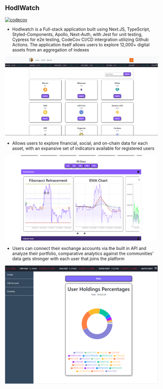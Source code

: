 ## HodlWatch
[![codecov](https://codecov.io/gh/jarodchristiansen/hodlWatch/branch/main/graph/badge.svg?token=GHT2GI9U4T)](https://codecov.io/gh/jarodchristiansen/hodlWatch)

 - Hodlwatch is a Full-stack application built using Next.JS, TypeScript, Styled-Components, Apollo, Next-Auth, with Jest for unit testing, Cypress for e2e testing, CodeCov CI/CD intergration utilizing Github Actions. The application itself allows users to explore 12,000+ digital assets from an aggregation of indexes

![alt text](https://github.com/jarodchristiansen/hodlWatch/blob/main/public/assets/assets-page.png?raw=true)

 - Allows users to explore financial, social, and on-chain data for each asset, with an expansive set of indicators available for registered users

![alt text](https://github.com/jarodchristiansen/hodlWatch/blob/main/public/assets/charts.png?raw=true)

 - Users can connect their exchange accounts via the built in API and analyze their portfolio, comparative analytics against the communities' data gets stronger with each user that joins the platform
 
![alt text](https://github.com/jarodchristiansen/hodlWatch/blob/main/public/assets/PieChart.PNG?raw=true)
